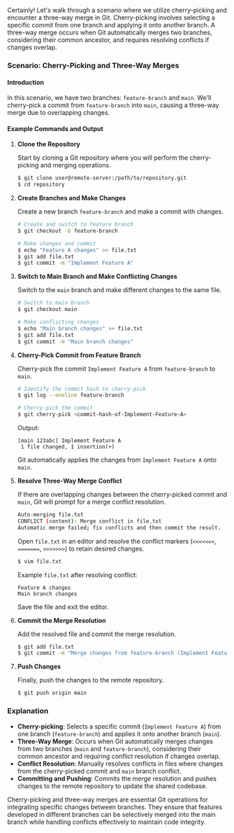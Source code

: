Certainly! Let's walk through a scenario where we utilize cherry-picking and encounter a three-way merge in Git. Cherry-picking involves selecting a specific commit from one branch and applying it onto another branch. A three-way merge occurs when Git automatically merges two branches, considering their common ancestor, and requires resolving conflicts if changes overlap.

### Scenario: Cherry-Picking and Three-Way Merges

#### Introduction

In this scenario, we have two branches: `feature-branch` and `main`. We'll cherry-pick a commit from `feature-branch` into `main`, causing a three-way merge due to overlapping changes.

#### Example Commands and Output

1. **Clone the Repository**

   Start by cloning a Git repository where you will perform the cherry-picking and merging operations.

   ```bash
   $ git clone user@remote-server:/path/to/repository.git
   $ cd repository
   ```

2. **Create Branches and Make Changes**

   Create a new branch `feature-branch` and make a commit with changes.

   ```bash
   # Create and switch to feature branch
   $ git checkout -b feature-branch

   # Make changes and commit
   $ echo "Feature A changes" >> file.txt
   $ git add file.txt
   $ git commit -m "Implement Feature A"
   ```

3. **Switch to Main Branch and Make Conflicting Changes**

   Switch to the `main` branch and make different changes to the same file.

   ```bash
   # Switch to main branch
   $ git checkout main

   # Make conflicting changes
   $ echo "Main branch changes" >> file.txt
   $ git add file.txt
   $ git commit -m "Main branch changes"
   ```

4. **Cherry-Pick Commit from Feature Branch**

   Cherry-pick the commit `Implement Feature A` from `feature-branch` to `main`.

   ```bash
   # Identify the commit hash to cherry-pick
   $ git log --oneline feature-branch

   # Cherry-pick the commit
   $ git cherry-pick <commit-hash-of-Implement-Feature-A>
   ```

   Output:
   ```
   [main 123abc] Implement Feature A
    1 file changed, 1 insertion(+)
   ```

   Git automatically applies the changes from `Implement Feature A` onto `main`.

5. **Resolve Three-Way Merge Conflict**

   If there are overlapping changes between the cherry-picked commit and `main`, Git will prompt for a merge conflict resolution.

   ```bash
   Auto-merging file.txt
   CONFLICT (content): Merge conflict in file.txt
   Automatic merge failed; fix conflicts and then commit the result.
   ```

   Open `file.txt` in an editor and resolve the conflict markers (`<<<<<<<`, `=======`, `>>>>>>>`) to retain desired changes.

   ```bash
   $ vim file.txt
   ```

   Example `file.txt` after resolving conflict:
   ```
   Feature A changes
   Main branch changes
   ```

   Save the file and exit the editor.

6. **Commit the Merge Resolution**

   Add the resolved file and commit the merge resolution.

   ```bash
   $ git add file.txt
   $ git commit -m "Merge changes from feature-branch (Implement Feature A)"
   ```

7. **Push Changes**

   Finally, push the changes to the remote repository.

   ```bash
   $ git push origin main
   ```

### Explanation

- **Cherry-picking**: Selects a specific commit (`Implement Feature A`) from one branch (`feature-branch`) and applies it onto another branch (`main`).
- **Three-Way Merge**: Occurs when Git automatically merges changes from two branches (`main` and `feature-branch`), considering their common ancestor and requiring conflict resolution if changes overlap.
- **Conflict Resolution**: Manually resolves conflicts in files where changes from the cherry-picked commit and `main` branch conflict.
- **Committing and Pushing**: Commits the merge resolution and pushes changes to the remote repository to update the shared codebase.

Cherry-picking and three-way merges are essential Git operations for integrating specific changes between branches. They ensure that features developed in different branches can be selectively merged into the main branch while handling conflicts effectively to maintain code integrity.